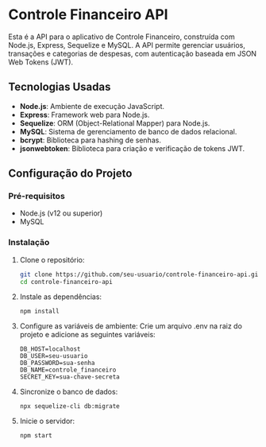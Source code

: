 # Controle Financeiro API

Esta é a API para o aplicativo de Controle Financeiro, construída com Node.js, Express, Sequelize e MySQL. A API permite gerenciar usuários, transações e categorias de despesas, com autenticação baseada em JSON Web Tokens (JWT).

## Tecnologias Usadas

- **Node.js**: Ambiente de execução JavaScript.
- **Express**: Framework web para Node.js.
- **Sequelize**: ORM (Object-Relational Mapper) para Node.js.
- **MySQL**: Sistema de gerenciamento de banco de dados relacional.
- **bcrypt**: Biblioteca para hashing de senhas.
- **jsonwebtoken**: Biblioteca para criação e verificação de tokens JWT.

## Configuração do Projeto

### Pré-requisitos

- Node.js (v12 ou superior)
- MySQL

### Instalação

1. Clone o repositório:
   ```bash
   git clone https://github.com/seu-usuario/controle-financeiro-api.git
   cd controle-financeiro-api

2. Instale as dependências:
   ```terminal
   npm install

3. Configure as variáveis de ambiente: 
   Crie um arquivo .env na raiz do projeto e adicione as seguintes variáveis:
   ```
   DB_HOST=localhost
   DB_USER=seu-usuario
   DB_PASSWORD=sua-senha
   DB_NAME=controle_financeiro
   SECRET_KEY=sua-chave-secreta

4. Sincronize o banco de dados:
   ```
   npx sequelize-cli db:migrate

5. Inicie o servidor:
   ```
   npm start
